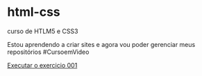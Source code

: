 # html-css
 curso de HTLM5 e CSS3

Estou aprendendo a criar sites e agora vou poder gerenciar meus repositórios #CursoemVideo

<a href="https://rdrafael.github.io/html-css/exercicios/ex001/index.html">Executar o exercicio 001 </a>
